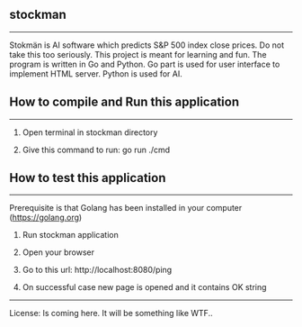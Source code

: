 
## stockman
----------

Stokmän is AI software which predicts S&P 500 index close prices. Do not take this too seriously. This project is meant for learning and fun.
The program is written in Go and Python. Go part is used for user interface to implement HTML server. Python is used for AI.


## How to compile and Run this application
----------------------------------------

1) Open terminal in stockman directory

2) Give this command to run: go run ./cmd


## How to test this application
----------------------------

Prerequisite is that Golang has been installed in your computer (https://golang.org)

1) Run stockman application

2) Open your browser

3) Go to this url: http://localhost:8080/ping

4) On successful case new page is opened and it contains OK string

----------------------------

License: Is coming here. It will be something like WTF.. 
